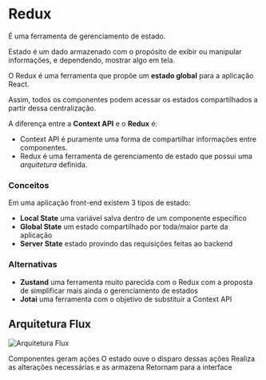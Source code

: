 # Redux

É uma ferramenta de gerenciamento de estado.

Estado é um dado armazenado com o propósito de exibir ou manipular informações, e dependendo, mostrar algo em tela.

O Redux é uma ferramenta que propõe um **estado global** para a aplicação React.

Assim, todos os componentes podem acessar os estados compartilhados a partir dessa centralização.

A diferença entre a **Context API** e o **Redux** é:

- Context API é puramente uma forma de compartilhar informações entre componentes.
- Redux é uma ferramenta de gerenciamento de estado que possui uma _arquitetura_ definida.

### Conceitos

Em uma aplicação front-end existem 3 tipos de estado:

- **Local State** uma variável salva dentro de um componente específico
- **Global State** um estado compartilhado por toda/maior parte da aplicação
- **Server State** estado provindo das requisições feitas ao backend

### Alternativas

- **Zustand** uma ferramenta muito parecida com o Redux com a proposta de simplificar mais ainda o gerenciamento de estados
- **Jotai** uma ferramenta com o objetivo de substituir a Context API

## Arquitetura Flux

![Arquitetura Flux](https://www.alura.com.br/artigos/assets/redux-desvendando-arquitetura-flux/imagem2.png)

Componentes geram ações
O estado ouve o disparo dessas ações
Realiza as alterações necessárias e as armazena
Retornam para a interface